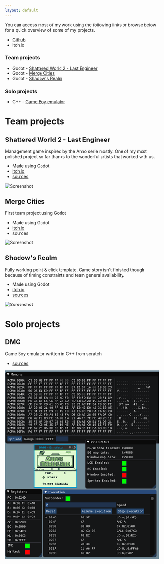 ```yaml
---
layout: default
---
```


You can access most of my work using the following links or browse below for a quick overview of some of my projects.

*   [Github](https://github.com/T4g1)
*   [itch.io](https://itch.io/profile/t4g1)

### Team projects
*   Godot - [Shattered World 2 - Last Engineer](#shattered-world-2---last-engineer)
*   Godot - [Merge Cities](#merge-cities)
*   Godot - [Shadow's Realm](#shadows-realm)

### Solo projects
*   C++ - [Game Boy emulator](#dmg)


# Team projects

## Shattered World 2 - Last Engineer

Management game inspired by the Anno serie mostly. One of my most polished project so far thanks to the wonderful artists that worked with us.

*   Made using Godot
*   [itch.io](https://bitron.itch.io/shattered-world-2)
*   [sources](https://github.com/Byteron/floating-islands)

![Screenshot](https://img.itch.zone/aW1hZ2UvNTE3Nzc1LzI2OTEwNTcucG5n/347x500/UdoL7D.png)

## Merge Cities

First team project using Godot

*   Made using Godot
*   [itch.io](https://t4g1.itch.io/merge-cities)
*   [sources](https://github.com/T4g1/gd-wildjam13)

![Screenshot](https://img.itch.zone/aW1hZ2UvNDgzNzY2LzI0OTU3NDQucG5n/347x500/nG136k.png)

## Shadow's Realm

Fully working point & click template. Game story isn't finished though because of timing constraints and team general availability.

*   Made using Godot
*   [itch.io](https://t4g1.itch.io/shadows-realm)
*   [sources](https://github.com/T4g1/gd-wildjam14)

![Screenshot](https://img.itch.zone/aW1hZ2UvNTAyMTE4LzI2MDM4NDkucG5n/347x500/5g0QFq.png)


# Solo projects

## DMG

Game Boy emulator written in C++ from scratch

*   [sources](https://github.com/T4g1/dmg)

![Screenshot](https://raw.githubusercontent.com/T4g1/dmg/master/img/super_mario.png)
